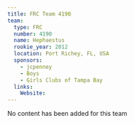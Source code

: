 ```yaml
---
title: FRC Team 4190
team:
  type: FRC
  number: 4190
  name: Hephaestus
  rookie_year: 2012
  location: Port Richey, FL, USA
  sponsors:
    - jcpenney
    - Boys
    - Girls Clubs of Tampa Bay
  links:
    Website: 
---
```

No content has been added for this team